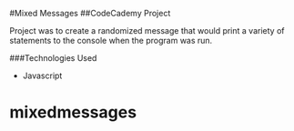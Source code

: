 #Mixed Messages
##CodeCademy Project

Project was to create a randomized message that would print a variety of statements to the console when the program was run. 

###Technologies Used

* Javascript

# mixedmessages
